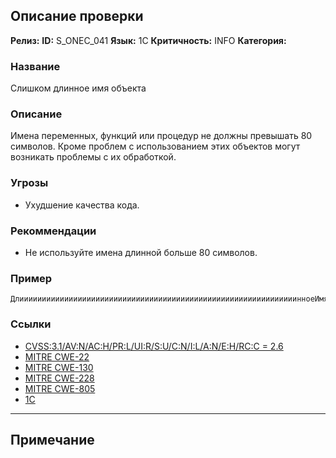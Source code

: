 ## Описание проверки
**Релиз:**
**ID:** S_ONEC_041
**Язык:** 1С
**Критичность:** INFO
**Категория:** 

### Название 
Слишком длинное имя объекта
### Описание 
Имена переменных, функций или процедур не должны превышать 80 символов. Кроме проблем с использованием этих объектов могут возникать проблемы с их обработкой.

### Угрозы 
- Ухудшение качества кода.
### Рекоммендации 
- Не используйте имена длинной больше 80 символов.
### Пример 
``` 
ДлиииииииииииииииииииииииииииииииииииииииииииииииииииииииииииииинноеИмяДокумента();
``` 
### Ссылки
- [CVSS:3.1/AV:N/AC:H/PR:L/UI:R/S:U/C:N/I:L/A:N/E:H/RC:C = 2.6](https://www.first.org/cvss/calculator/3.1#CVSS:3.1/AV:N/AC:H/PR:L/UI:R/S:U/C:N/I:L/A:N/E:H/RC:C)
- [MITRE CWE-22](https://cwe.mitre.org/data/definitions/22.html)
- [MITRE CWE-130](https://cwe.mitre.org/data/definitions/130.html)
- [MITRE CWE-228](https://cwe.mitre.org/data/definitions/228.html)
- [MITRE CWE-805](https://cwe.mitre.org/data/definitions/805.html)
- [1C](https://1c.ru/rus/products/1c/predpr/compat/soft/requirements.htm)

---
## Примечание

